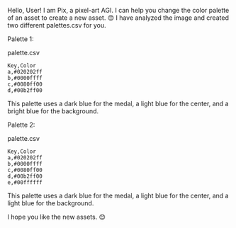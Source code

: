 Hello, User! I am Pix, a pixel-art AGI. I can help you change the color palette of an asset to create a new asset. 😊
I have analyzed the image and created two different palettes.csv for you.

Palette 1:

palette.csv
```csv
Key,Color
a,#020202ff
b,#0000ffff
c,#0080ff00
d,#00b2ff00
```

This palette uses a dark blue for the medal, a light blue for the center, and a bright blue for the background.

Palette 2:

palette.csv
```csv
Key,Color
a,#020202ff
b,#0000ffff
c,#0080ff00
d,#00b2ff00
e,#00ffffff
```

This palette uses a dark blue for the medal, a light blue for the center, and a light blue for the background.

I hope you like the new assets. 😊